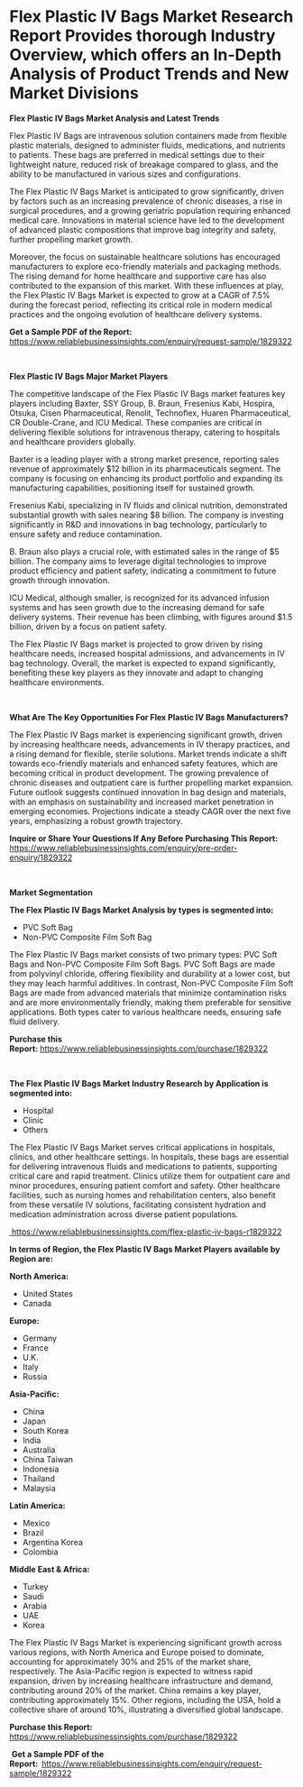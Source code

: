 <p><h1>Flex Plastic IV Bags Market Research Report Provides thorough Industry Overview, which offers an In-Depth Analysis of Product Trends and New Market Divisions</h1></p><p><strong>Flex Plastic IV Bags Market Analysis and Latest Trends</strong></p>
<p><p>Flex Plastic IV Bags are intravenous solution containers made from flexible plastic materials, designed to administer fluids, medications, and nutrients to patients. These bags are preferred in medical settings due to their lightweight nature, reduced risk of breakage compared to glass, and the ability to be manufactured in various sizes and configurations.</p><p>The Flex Plastic IV Bags Market is anticipated to grow significantly, driven by factors such as an increasing prevalence of chronic diseases, a rise in surgical procedures, and a growing geriatric population requiring enhanced medical care. Innovations in material science have led to the development of advanced plastic compositions that improve bag integrity and safety, further propelling market growth. </p><p>Moreover, the focus on sustainable healthcare solutions has encouraged manufacturers to explore eco-friendly materials and packaging methods. The rising demand for home healthcare and supportive care has also contributed to the expansion of this market. With these influences at play, the Flex Plastic IV Bags Market is expected to grow at a CAGR of 7.5% during the forecast period, reflecting its critical role in modern medical practices and the ongoing evolution of healthcare delivery systems.</p></p>
<p><strong>Get a Sample PDF of the Report:&nbsp;</strong> <a href="https://www.reliablebusinessinsights.com/enquiry/request-sample/1829322?utm_campaign=3439&utm_medium=2&utm_source=Github&utm_content=ia&utm_term=14042025&utm_id=flex-plastic-iv-bags">https://www.reliablebusinessinsights.com/enquiry/request-sample/1829322</a></p>
<p>&nbsp;</p>
<p><strong>Flex Plastic IV Bags Major Market Players</strong></p>
<p><p>The competitive landscape of the Flex Plastic IV Bags market features key players including Baxter, SSY Group, B. Braun, Fresenius Kabi, Hospira, Otsuka, Cisen Pharmaceutical, Renolit, Technoflex, Huaren Pharmaceutical, CR Double-Crane, and ICU Medical. These companies are critical in delivering flexible solutions for intravenous therapy, catering to hospitals and healthcare providers globally.</p><p>Baxter is a leading player with a strong market presence, reporting sales revenue of approximately $12 billion in its pharmaceuticals segment. The company is focusing on enhancing its product portfolio and expanding its manufacturing capabilities, positioning itself for sustained growth. </p><p>Fresenius Kabi, specializing in IV fluids and clinical nutrition, demonstrated substantial growth with sales nearing $8 billion. The company is investing significantly in R&D and innovations in bag technology, particularly to ensure safety and reduce contamination.</p><p>B. Braun also plays a crucial role, with estimated sales in the range of $5 billion. The company aims to leverage digital technologies to improve product efficiency and patient safety, indicating a commitment to future growth through innovation.</p><p>ICU Medical, although smaller, is recognized for its advanced infusion systems and has seen growth due to the increasing demand for safe delivery systems. Their revenue has been climbing, with figures around $1.5 billion, driven by a focus on patient safety.</p><p>The Flex Plastic IV Bags market is projected to grow driven by rising healthcare needs, increased hospital admissions, and advancements in IV bag technology. Overall, the market is expected to expand significantly, benefiting these key players as they innovate and adapt to changing healthcare environments.</p></p>
<p>&nbsp;</p>
<p><strong>What Are The Key Opportunities For Flex Plastic IV Bags Manufacturers?</strong></p>
<p><p>The Flex Plastic IV Bags market is experiencing significant growth, driven by increasing healthcare needs, advancements in IV therapy practices, and a rising demand for flexible, sterile solutions. Market trends indicate a shift towards eco-friendly materials and enhanced safety features, which are becoming critical in product development. The growing prevalence of chronic diseases and outpatient care is further propelling market expansion. Future outlook suggests continued innovation in bag design and materials, with an emphasis on sustainability and increased market penetration in emerging economies. Projections indicate a steady CAGR over the next five years, emphasizing a robust growth trajectory.</p></p>
<p><strong>Inquire or Share Your Questions If Any Before Purchasing This Report:</strong> <a href="https://www.reliablebusinessinsights.com/enquiry/pre-order-enquiry/1829322?utm_campaign=3439&utm_medium=2&utm_source=Github&utm_content=ia&utm_term=14042025&utm_id=flex-plastic-iv-bags">https://www.reliablebusinessinsights.com/enquiry/pre-order-enquiry/1829322</a></p>
<p>&nbsp;</p>
<p><strong>Market Segmentation</strong></p>
<p><strong>The Flex Plastic IV Bags Market Analysis by types is segmented into:</strong></p>
<p><ul><li>PVC Soft Bag</li><li>Non-PVC Composite Film Soft Bag</li></ul></p>
<p><p>The Flex Plastic IV Bags market consists of two primary types: PVC Soft Bags and Non-PVC Composite Film Soft Bags. PVC Soft Bags are made from polyvinyl chloride, offering flexibility and durability at a lower cost, but they may leach harmful additives. In contrast, Non-PVC Composite Film Soft Bags are made from advanced materials that minimize contamination risks and are more environmentally friendly, making them preferable for sensitive applications. Both types cater to various healthcare needs, ensuring safe fluid delivery.</p></p>
<p><strong>Purchase this Report:&nbsp;</strong><a href="https://www.reliablebusinessinsights.com/purchase/1829322?utm_campaign=3439&utm_medium=2&utm_source=Github&utm_content=ia&utm_term=14042025&utm_id=flex-plastic-iv-bags">https://www.reliablebusinessinsights.com/purchase/1829322</a></p>
<p>&nbsp;</p>
<p><strong>The Flex Plastic IV Bags Market Industry Research by Application is segmented into:</strong></p>
<p><ul><li>Hospital</li><li>Clinic</li><li>Others</li></ul></p>
<p><p>The Flex Plastic IV Bags Market serves critical applications in hospitals, clinics, and other healthcare settings. In hospitals, these bags are essential for delivering intravenous fluids and medications to patients, supporting critical care and rapid treatment. Clinics utilize them for outpatient care and minor procedures, ensuring patient comfort and safety. Other healthcare facilities, such as nursing homes and rehabilitation centers, also benefit from these versatile IV solutions, facilitating consistent hydration and medication administration across diverse patient populations.</p></p>
<p><a href="https://www.reliablebusinessinsights.com/flex-plastic-iv-bags-r1829322?utm_campaign=3439&utm_medium=2&utm_source=Github&utm_content=ia&utm_term=14042025&utm_id=flex-plastic-iv-bags">&nbsp;https://www.reliablebusinessinsights.com/flex-plastic-iv-bags-r1829322</a></p>
<p><strong>In terms of Region, the Flex Plastic IV Bags Market Players available by Region are:</strong></p>
<p>
    <p> <strong> North America: </strong>
        <ul>
            <li>United States</li>
            <li>Canada</li>
        </ul>
        </p> 
    <p> <strong> Europe: </strong>
        <ul>
            <li>Germany</li>
            <li>France</li>
            <li>U.K.</li>
            <li>Italy</li>
            <li>Russia</li>
        </ul>
        </p> 
    <p> <strong> Asia-Pacific: </strong>
        <ul>
            <li>China</li>
            <li>Japan</li>
            <li>South Korea</li>
            <li>India</li>
            <li>Australia</li>
            <li>China Taiwan</li>
            <li>Indonesia</li>
            <li>Thailand</li>
            <li>Malaysia</li>
        </ul>
        </p> 
    <p> <strong> Latin America: </strong>
        <ul>
            <li>Mexico</li>
            <li>Brazil</li>
            <li>Argentina Korea</li>
            <li>Colombia</li>
        </ul>
        </p> 
    <p> <strong> Middle East & Africa: </strong>
        <ul>
            <li>Turkey</li>
            <li>Saudi</li>
            <li>Arabia</li>
            <li>UAE</li>
            <li>Korea</li>
        </ul>
    </p>
    </p>
<p><p>The Flex Plastic IV Bags Market is experiencing significant growth across various regions, with North America and Europe poised to dominate, accounting for approximately 30% and 25% of the market share, respectively. The Asia-Pacific region is expected to witness rapid expansion, driven by increasing healthcare infrastructure and demand, contributing around 20% of the market. China remains a key player, contributing approximately 15%. Other regions, including the USA, hold a collective share of around 10%, illustrating a diversified global landscape.</p></p>
<p><strong>Purchase this Report: </strong><a href="https://www.reliablebusinessinsights.com/purchase/1829322?utm_campaign=3439&utm_medium=2&utm_source=Github&utm_content=ia&utm_term=14042025&utm_id=flex-plastic-iv-bags">https://www.reliablebusinessinsights.com/purchase/1829322</a></p>
<p>&nbsp;<strong>Get a Sample PDF of the Report:&nbsp;&nbsp;</strong><a href="https://www.reliablebusinessinsights.com/enquiry/request-sample/1829322?utm_campaign=3439&utm_medium=2&utm_source=Github&utm_content=ia&utm_term=14042025&utm_id=flex-plastic-iv-bags">https://www.reliablebusinessinsights.com/enquiry/request-sample/1829322</a></p>
<p><strong></strong></p>
<p><p></p><p></p><p></p></p>